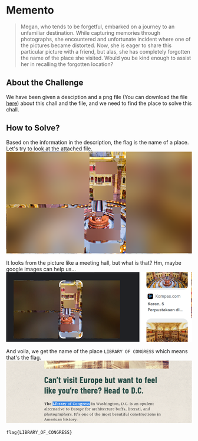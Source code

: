 # Memento
> Megan, who tends to be forgetful, embarked on a journey to an unfamiliar destination. While capturing memories through photographs, she encountered and unfortunate incident where one of the pictures became distorted. Now, she is eager to share this particular picture with a friend, but alas, she has completely forgotten the name of the place she visited. Would you be kind enough to assist her in recalling the forgotten location?

## About the Challenge
We have been given a desciption and a png file (You can download the file [here](images/img1.png)) about this chall and the file, and we need to find the place to solve this chall.


## How to Solve?
Based on the information in the description, the flag is the name of a place. Let's try to look at the attached file.
![img1](images/img1.png)

It looks from the picture like a meeting hall, but what is that? Hm, maybe google images can help us...
![img2](images/img2.png)

And voila, we get the name of the place `LIBRARY OF CONGRESS` which means that's the flag.
![flag](images/flag.png)

```
flag{LIBRARY_OF_CONGRESS}
```
